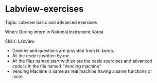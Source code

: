 # Labview-exercises

Topic: Labview basic and advanced exercises

When: During intern in National instrument Korea

Skills: Labview

* Devices and questions are provided from NI korea.
* All the code is written by me.
* All the files named start with ex are the basic exercises and advanced cods is in the file named "Vending machine"
* Vending Machine is same as real machine having a same functions or more. 
